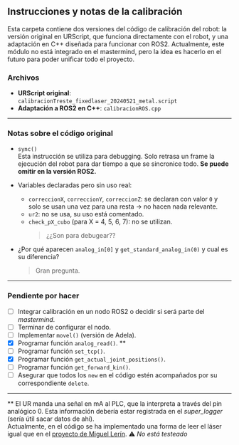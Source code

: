 ## Instrucciones y notas de la calibración

Esta carpeta contiene dos versiones del código de calibración del robot: la versión original en URScript, que funciona directamente con el robot, y una adaptación en C++ diseñada para funcionar con ROS2.
Actualmente, este módulo no está integrado en el mastermind, pero la idea es hacerlo en el futuro para poder unificar todo el proyecto.

### Archivos

- **URScript original**: `calibracionTreste_fixedlaser_20240521_metal.script`
- **Adaptación a ROS2 en C++**: `calibracionROS.cpp`

---

### Notas sobre el código original

- `sync()`  
  Esta instrucción se utiliza para debugging. Solo retrasa un frame la ejecución del robot para dar tiempo a que se sincronice todo. **Se puede omitir en la versión ROS2.**

- Variables declaradas pero sin uso real:
  - `correccionX`, `correccionY`, `correccionZ`: se declaran con valor `0` y solo se usan una vez para una resta → no hacen nada relevante.
  - `ur2`: no se usa, su uso está comentado.
  - `check_pX_cubo` (para X = 4, 5, 6, 7): no se utilizan.  
    > ¿¿Son para debugear??

- ¿Por qué aparecen `analog_in[0]` y `get_standard_analog_in(0)` y cual es su diferencia?  
  > Gran pregunta.

---

### Pendiente por hacer

- [ ] Integrar calibración en un nodo ROS2 o decidir si será parte del *mastermind*.
- [ ] Terminar de configurar el nodo.
- [ ] Implementar `movel()` (versión de Adela).
- [x] Programar función `analog_read()`. **
- [ ] Programar función `set_tcp()`.
- [x] Programar función `get_actual_joint_positions()`.
- [ ] Programar función `get_forward_kin()`.
- [ ] Asegurar que todos los `new` en el código estén acompañados por su correspondiente `delete`.

---

** El UR manda una señal en mA al PLC, que la interpreta a través del pin analógico 0. Esta información debería estar registrada en el *super_logger* (sería útil sacar datos de ahí).  
Actualmente, en el código se ha implementado una forma de leer el láser igual que en el [proyecto de Miguel Lerín](https://github.com/The-NPAM-Project/TFM_MiguelLerinAlonso). 
⚠️ *No está testeado*